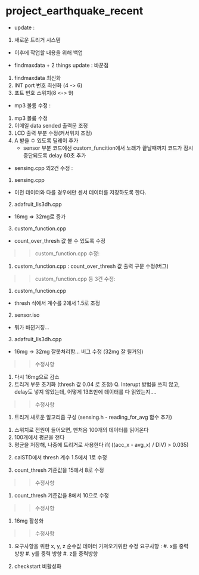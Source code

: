 # project_earthquake_recent

* update :
1. 새로운 트리거 시스템
* 이후에 작업할 내용을 위해 백업


* findmaxdata + 2 things update : 
바꾼점 
1. findmaxdata 최신화
2. INT port 번호 최신화 (4 -> 6)
3. 포트 번호 스위치(8 <-> 9)


* mp3 볼륨 수정 :
1. mp3 볼륨 수정
2. 이메일 data sended 출력문 조정
3. LCD 출력 부분 수정(커서위치 조정)
4. A 받을 수 있도록 딜레이 추가
   + sensor 부분 코드에선 custom_funcition에서 노래가 끝날때까지 코드가 잠시 중단되도록 delay 60초 추가
   
   
* sensing.cpp 외2건 수정 :
1. sensing.cpp
 - 이전 데이터와 다를 경우에만 센서 데이터를 저장하도록 한다.
2. adafruit_lis3dh.cpp
- 16mg => 32mg로 증가
3. custom_function.cpp
- count_over_thresh 값 볼 수 있도록 수정


>> custom_function.cpp 수정:
1. custom_function.cpp
: count_over_thresh 값 출력 구문 수정(버그)

>> custom_function.cpp 등 3건 수정:
1. custom_function.cpp
- thresh 식에서 계수를 2에서 1.5로 조정

2. sensor.iso
- 뭐가 바뀐거징...

3. adafruit_lis3dh.cpp
- 16mg -> 32mg 잘못처리함... 버그 수정
(32mg 잘 될거임)



>> 수정사항
1. 다시 16mg으로 감소
2. 트리거 부분 초기화
   (thresh 값 0.04 로 조정)
   Q. Interupt 방법을 쓰지 않고, delay도 넣지 않았는데, 어떻게 13초만에 데이터를 다 읽었는지....



>> 수정사항
1. 트리거 새로운 알고리즘 구성
(sensing.h - reading_for_avg 함수 추가)

1) 스위치로 전원이 들어오면, 맨처음 100개의 데이터를 읽어온다
2) 100개에서 평균을 잰다
3) 평균을 저장해, 나중에 트리거로 사용한다
if( ((acc_x - avg_x) / DIV) > 0.035)


2. calSTD에서 thresh 계수 1.5에서 1로 수정

3. count_thresh 기준값을 15에서 8로 수정


>> 수정사항
1. count_thresh 기준값을 8에서 10으로 수정


>> 수정사항
1. 16mg 활성화


>> 수정사항
1. 요구사항을 위한  x, y, z 순수값 데이터 가져오기위한 수정
요구사항 : 
#. x를 중력 방향
#. y를 중력 방향
#. z를 중력방향

2.  checkstart 비활성화
